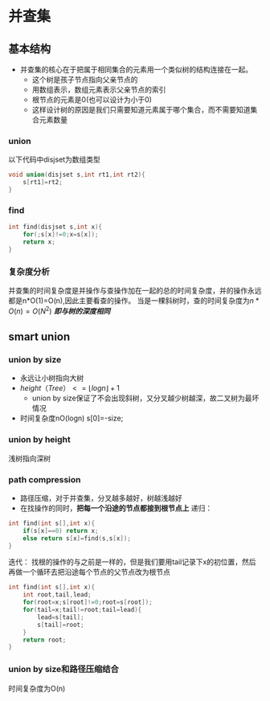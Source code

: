 # 并查集
## 基本结构
- 并查集的核心在于把属于相同集合的元素用一个类似树的结构连接在一起。
  - 这个树是孩子节点指向父亲节点的
  - 用数组表示，数组元素表示父亲节点的索引
  - 根节点的元素是0(也可以设计为小于0)
  - 这样设计树的原因是我们只需要知道元素属于哪个集合，而不需要知道集合元素数量
### union
以下代码中disjset为数组类型
```c
void union(disjset s,int rt1,int rt2){
    s[rt1]=rt2;
}
```
### find
```c
int find(disjset s,int x){
    for(;s[x]!=0;x=s[x]);
    return x;
}
```
### 复杂度分析
并查集的时间复杂度是并操作与查操作加在一起的总的时间复杂度，并的操作永远都是n*O(1)=O(n),因此主要看查的操作。
当是一棵斜树时，查的时间复杂度为$n* O(n)=O(N^2)$   ***即与树的深度相同***
## smart union 
### union by size
- 永远让小树指向大树
- $height（Tree）<=\lfloor logn \rfloor + 1$ 
  - union by size保证了不会出现斜树，又分叉越少树越深，故二叉树为最坏情况
- 时间复杂度nO(logn)
s[0]=-size;

### union by height
浅树指向深树
### path compression
- 路径压缩，对于并查集，分叉越多越好，树越浅越好
- 在找操作的同时，**把每一个沿途的节点都接到根节点上**
递归：
```c
int find(int s[],int x){
    if(s[x]==0) return x;
    else return s[x]=find(s,s[x]);
}
```
迭代：
找根的操作的与之前是一样的，但是我们要用tail记录下x的初位置，然后再做一个循环去把沿途每个节点的父节点改为根节点
```c
int find(int s[],int x){
    int root,tail,lead;
    for(root=x;s[root]!=0;root=s[root]);
    for(tail=x;tail!=root;tail=lead){
        lead=s[tail];
        s[tail]=root;
    }
    return root;
}
```
### union by size和路径压缩结合
时间复杂度为O(n)